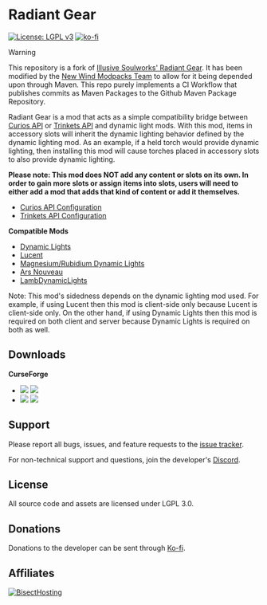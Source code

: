 # Radiant Gear
[![License: LGPL v3](https://img.shields.io/badge/License-LGPL%20v3-blue.svg?&style=flat-square)](https://www.gnu.org/licenses/lgpl-3.0)
[![ko-fi](https://img.shields.io/badge/Support%20Me-Ko--fi-%23FF5E5B?style=flat-square)](https://ko-fi.com/C0C1NL4O)

> [!WARNING]
> This repository is a fork of [Illusive Soulworks' Radiant Gear](https://github.com/illusivesoulworks/radiantgear).
> It has been modified by the [New Wind Modpacks Team](https://github.com/NewWind-Modpacks) to allow for it being depended upon through Maven.
> This repo purely implements a CI Workflow that publishes commits as Maven Packages to the Github Maven Package Repository.

Radiant Gear is a mod that acts as a simple compatibility bridge between [Curios API](https://www.curseforge.com/minecraft/mc-mods/curios)
or [Trinkets API](https://www.curseforge.com/minecraft/mc-mods/trinkets) and dynamic light mods. With this mod, items in
accessory slots will inherit the dynamic lighting behavior defined by the dynamic lighting mod. As an example, if a held
torch would provide dynamic lighting, then installing this mod will cause torches placed in accessory slots to also
provide dynamic lighting.

**Please note: This mod does NOT add any content or slots on its own. In order to gain more slots or assign items into
slots, users will need to either add a mod that adds that kind of content or add it themselves.**

* [Curios API Configuration](https://github.com/TheIllusiveC4/Curios/wiki/How-to-Use:-Users)
* [Trinkets API Configuration](https://github.com/emilyploszaj/trinkets/wiki/Quick-Start-Guide)

**Compatible Mods**
- [Dynamic Lights](https://www.curseforge.com/minecraft/mc-mods/dynamic-lights)
- [Lucent](https://www.curseforge.com/minecraft/mc-mods/lucent)
- [Magnesium/Rubidium Dynamic Lights](https://www.curseforge.com/minecraft/mc-mods/dynamiclights-reforged)
- [Ars Nouveau](https://www.curseforge.com/minecraft/mc-mods/ars-nouveau)
- [LambDynamicLights](https://www.curseforge.com/minecraft/mc-mods/lambdynamiclights)

Note: This mod's sidedness depends on the dynamic lighting mod used. For example, if using Lucent then this mod is
client-side only because Lucent is client-side only. On the other hand, if using Dynamic Lights then this mod is
required on both client and server because Dynamic Lights is required on both as well.

## Downloads
**CurseForge**
- [![](http://cf.way2muchnoise.eu/short_radiant-gear_downloads%20on%20Forge.svg)](https://www.curseforge.com/minecraft/mc-mods/radiant-gear/files) [![](http://cf.way2muchnoise.eu/versions/radiant-gear.svg)](https://www.curseforge.com/minecraft/mc-mods/radiant-gear)
- [![](http://cf.way2muchnoise.eu/short_radiant-gear-fabric_downloads%20on%20Forge.svg)](https://www.curseforge.com/minecraft/mc-mods/radiant-gear-fabric/files) [![](http://cf.way2muchnoise.eu/versions/curious-lights.svg)](https://www.curseforge.com/minecraft/mc-mods/radiant-gear-fabric)

## Support

Please report all bugs, issues, and feature requests to the [issue tracker](https://github.com/TheIllusiveC4/CuriousLights/issues).

For non-technical support and questions, join the developer's [Discord](https://discord.gg/JWgrdwt).

## License

All source code and assets are licensed under LGPL 3.0.

## Donations

Donations to the developer can be sent through [Ko-fi](https://ko-fi.com/C0C1NL4O).

## Affiliates

[![BisectHosting](https://i.ibb.co/1G4QPdc/bh-illusive.png)](https://bisecthosting.com/illusive)
